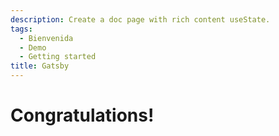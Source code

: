 ```yaml
---
description: Create a doc page with rich content useState.
tags:
  - Bienvenida
  - Demo
  - Getting started
title: Gatsby
---
```


# Congratulations!
